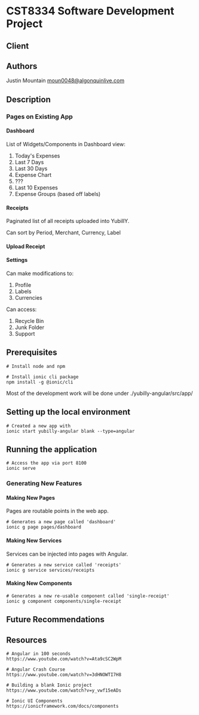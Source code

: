 # CST8334 Software Development Project
## Client

## Authors

Justin Mountain
moun0048@algonquinlive.com

## Description

### Pages on Existing App

#### Dashboard

List of Widgets/Components in Dashboard view:

1. Today's Expenses
2. Last 7 Days
3. Last 30 Days
4. Expense Chart
5. ???
6. Last 10 Expenses
7. Expense Groups (based off labels)

#### Receipts

Paginated list of all receipts uploaded into YubillY.

Can sort by Period, Merchant, Currency, Label

#### Upload Receipt

#### Settings

Can make modifications to:

1. Profile
2. Labels
3. Currencies

Can access:

1. Recycle Bin
2. Junk Folder
3. Support

## Prerequisites

```
# Install node and npm

# Install ionic cli package
npm install -g @ionic/cli
```

Most of the development work will be done under ./yubilly-angular/src/app/

## Setting up the local environment

```
# Created a new app with
ionic start yubilly-angular blank --type=angular
```

## Running the application

```
# Access the app via port 8100
ionic serve
```

### Generating New Features

#### Making New Pages

Pages are routable points in the web app.

```
# Generates a new page called 'dashboard'
ionic g page pages/dashboard
```

#### Making New Services

Services can be injected into pages with Angular.

```
# Generates a new service called 'receipts'
ionic g service services/receipts
```

#### Making New Components

```
# Generates a new re-usable component called 'single-receipt'
ionic g component components/single-receipt

```

## Future Recommendations

## Resources

```
# Angular in 100 seconds
https://www.youtube.com/watch?v=Ata9cSC2WpM

# Angular Crash Course
https://www.youtube.com/watch?v=3dHNOWTI7H8

# Building a blank Ionic project
https://www.youtube.com/watch?v=y_vwf15eADs

# Ionic UI Components
https://ionicframework.com/docs/components

```
